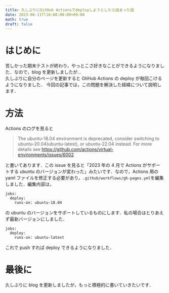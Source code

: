 ```yaml
---
title: 久しぶりにGitHub Actionsでdeployしようとしたら詰まった話
date: 2023-06-11Tl16:00:00:00+09:00
math: true
draft: false
---
```


# はじめに
苦しかった期末テストが終わり，やっとこさ好きなことができるようになりました．なので，blog を更新しましたが...  
久しぶりに自分のページを更新すると GtiHub Actions の deploy が毎回こけるようになりました．
今回の記事では，この問題を解決した経緯について説明します．

<!--more-->

# 方法
Actions のログを見ると
>The ubuntu-18.04 environment is deprecated, consider switching to ubuntu-20.04(ubuntu-latest), or ubuntu-22.04 instead. For more details see https://github.com/actions/virtual-environments/issues/6002

と書いてあります．この issue を見ると「2023 年の 4 月で Actions がサポートする ubuntu のバージョンが変わった」みたいです．なので，Actions 用の yaml ファイルを修正する必要があり，`.github/workflows/gh-pages.yml`を編集しました．編集内容は，
```
jobs:
  deploy:
    runs-on: ubuntu-18.04
```
の ubuntu のバージョンをサポートしているものにします．私の場合はとりあえず最新バージョンにしました．
```
jobs:
  deploy:
    runs-on: ubuntu-latest
```

これで push すれば deploy できるようになりました．

# 最後に
久しぶりに blog を更新しましたが，もっと積極的に書いていきたいです．